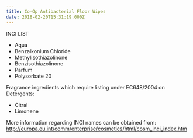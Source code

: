 ```yaml
---
title: Co-Op Antibacterial Floor Wipes
date: 2018-02-20T15:31:19.000Z
---
```

INCI LIST

* Aqua
* Benzalkonium Chloride
* Methylisothiazolinone
* Benzisothiazolinone
* Parfum
* Polysorbate 20

Fragrance ingredients which require listing under EC648/2004 on Detergents:

* Citral
* Limonene


More information regarding INCI names can be obtained from: http://europa.eu.int/comm/enterprise/cosmetics/html/cosm_inci_index.htm
